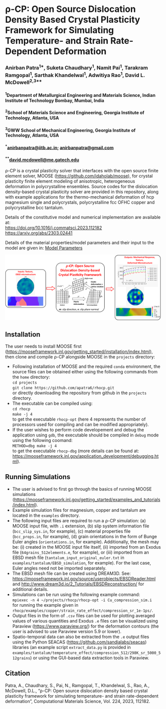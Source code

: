 # &rho;-CP: Open Source Dislocation Density Based Crystal Plasticity Framework for Simulating Temperature- and Strain Rate-Dependent Deformation
### Anirban Patra<sup>1*</sup>, Suketa Chaudhary<sup>1</sup>, Namit Pai<sup>1</sup>, Tarakram Ramgopal<sup>1</sup>, Sarthak Khandelwal<sup>1</sup>, Adwitiya Rao<sup>1</sup>, David L. McDowell<sup>2,3**</sup>
#### <sup>1</sup>Department of Metallurgical Engineering and Materials Science, Indian Institute of Technology Bombay, Mumbai, India
#### <sup>2</sup>School of Materials Science and Engineering, Georgia Institute of Technology, Atlanta, USA
#### <sup>3</sup>GWW School of Mechanical Engineering, Georgia Institute of Technology, Atlanta, USA
#### <sup>*</sup>anirbanpatra@iitb.ac.in; anirbanpatra@gmail.com
#### <sup>**</sup>david.mcdowell@me.gatech.edu

&rho;-CP is a crystal plasticity solver that interfaces with the open source finite element solver, MOOSE (https://github.com/idaholab/moose), for crystal plasticity finite element modeling of anisotropic, heterogeneous deformation in polycrystalline ensembles. Source codes for the dislocation density-based crystal plasticity solver are provided in this repository, along with example applications for the thermo-mechanical deformation of hcp magnesium single and polycrystals, polycrystalline fcc OFHC copper and polycrystalline bcc tantalum.

Details of the constitutive model and numerical implementation are available at:  
https://doi.org/10.1016/j.commatsci.2023.112182  
https://arxiv.org/abs/2303.02441

Details of the material properties/model parameters and their input to the model are given in: <a href="rhoCP_model_parameters.pdf" target="_blank">Model Parameters</a>

![Screenshot](rhoCP_graphic.png)

## Installation
The user needs to install MOOSE first (https://mooseframework.inl.gov/getting_started/installation/index.html), then clone and compile &rho;-CP alongside MOOSE in the `projects` directory:
- Following installation of MOOSE and the required `conda` environment, the source files can be obtained either using the following commands from the `home` directory:   
`cd projects`  
`git clone https://github.com/apatra6/rhocp.git`  
or directly downloading the repository from github in the `projects` directory.
- The executable can be compiled using:  
`cd rhocp`  
`make -j 4`  
to get the executable `rhocp-opt` (here 4 represents the number of processors used for compiling and can be modified appropriately).
- If the user wishes to perform code developement and debug the application using `gdb`, the executable should be compiled in `debug` mode using the following coomand:  
`METHOD=dbg make -j 4`  
to get the executable `rhocp-dbg` (more details can be found at: https://mooseframework.inl.gov/application_development/debugging.html).

## Running Simulations
- The user is advised to first go through the basics of running MOOSE simulations (https://mooseframework.inl.gov/getting_started/examples_and_tutorials/index.html).
- Example simulation files for magnesium, copper and tantalum are located in the `examples` directory.
- The following input files are required to run a &rho;-CP simulation: (a) MOOSE input file, with `.i` extension, (b) slip system information file (`bcc_slip_sys.in`, for example), (c) material properties file (`bcc_props.in`, for example), (d) grain orientations in the form of Bunge Euler angles (`orientations.in`, for example). Additionally, the mesh may be: (i) created in the MOOSE input file itself, (ii) imported from an Exodus file (`64grains_512elements.e`, for example), or (iii) imported from an EBSD mesh file (`tantalum_input_original_euler.txt` in `examples/tantalum/EBSD_simulation`, for example). For the last case, Euler angles need not be imported separately.
- The EBSD mesh file can be created using DREAM3D. See: https://mooseframework.inl.gov/source/userobjects/EBSDReader.html and http://www.dream3d.io/2_Tutorials/EBSDReconstruction/ for additional details.
- Simulations can be run using the following example command:  
`mpiexec -n 4 ~/projects/rhocp/rhocp-opt -i Cu_compression_sim.i`  
for running the example given in  `rhocp/examples/copper/strain_rate_effect/compression_sr_1e-1ps/`.
- Output files in the form of `.csv` files can be used for plotting averaged values of various quantities and Exodus `.e` files can be visualized using Paraview (https://www.paraview.org/) for the deformation contours (the user is advised to use Paraview version 5.9 or lower).
- Spatio-temporal data can also be extracted from the `.e` output files using the Python SEACAS (https://github.com/sandialabs/seacas) libraries (an example script `extract_data.py` is provided in `examples/tantalum/temperature_effect/compression_512/298K_sr_5000_512grains`) or using the GUI-based data extraction tools in Paraview.

## Citation
Patra, A., Chaudhary, S., Pai, N., Ramgopal, T., Khandelwal, S., Rao, A., McDowell, D.L., “&rho;-CP: Open source dislocation density based crystal plasticity framework for simulating temperature- and strain rate-dependent deformation”, Computational Materials Science, Vol. 224, 2023, 112182.
